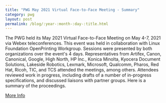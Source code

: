 ```yaml
---
title: "PWG May 2021 Virtual Face-to-Face Meeting - Summary"
category: pwg
layout: post
permalink: /blog/:year-:month-:day-:title.html
---
```


The PWG held its May 2021 Virtual Face-to-Face Meeting on May 4-7, 2021 via Webex teleconferences. This event was held in collaboration with Linux Foundation OpenPrinting Workgroup. Sessions were presented by both organizations over the event's 4 days. Representatives from Artifex, Canon, Canonical, Google, High North, HP Inc., Konica Minolta, Kyocera Document Solutions, Lakeside Robotics, Lexmark, Microsoft, Qualcomm, Pharos, Red Hat, Ricoh, TIC, and TCS attended the meetings, among others. Attendees reviewed work in progress, including drafts of a number of in-progress specifications, and discussed liaisons with partner groups. Here is a summary of the proceedings.

<a class="btn btn-secondary btn-sm" href="https://www.pwg.org/blog/pwg-may-2021-f2f-summary.html">More Info</a>

